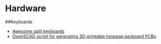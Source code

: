 # Hardware

##Keyboards

- [Awesome split keyboards](https://github.com/diimdeep/awesome-split-keyboards)
- [OpenSCAD script for generating 3D-printable hotswap keyboard PCBs](https://github.com/50an6xy06r6n/hotswap_pcb_generator)
